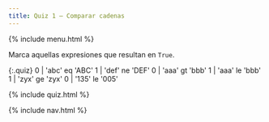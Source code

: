 ```yaml
---
title: Quiz 1 — Comparar cadenas
---
```


{% include menu.html %}

Marca aquellas expresiones que resultan en `True`.

{:.quiz}
0 | &apos;abc&apos; eq &apos;ABC&apos;
1 | &apos;def&apos; ne &apos;DEF&apos;
0 | &apos;aaa&apos; gt &apos;bbb&apos;
1 | &apos;aaa&apos; le &apos;bbb&apos;
1 | &apos;zyx&apos; ge &apos;zyx&apos;
0 | &apos;135&apos; le &apos;005&apos;


{% include quiz.html %}

{% include nav.html %}